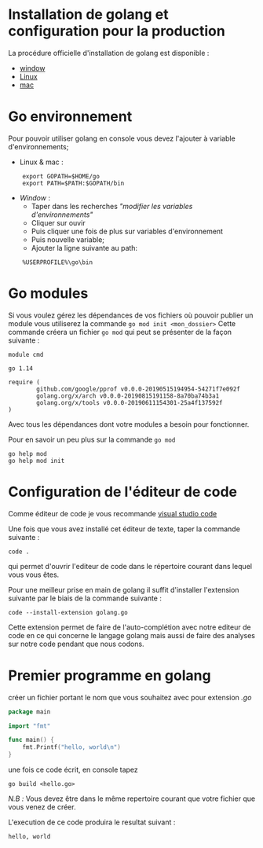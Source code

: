 # Installation de golang et configuration pour la production

La procédure officielle d'installation de golang est disponible :
* [window](https://golang.org/doc/install?download=go1.14.6.windows-amd64.msi)
* [Linux](https://golang.org/doc/install?download=go1.14.6.linux-amd64.tar.gz)
* [mac](https://golang.org/doc/install?download=go1.14.6.darwin-amd64.pkg)

# Go environnement

Pour pouvoir utiliser golang en console vous devez l'ajouter à variable d'environnements;
* Linux & mac : 
```shell
    export GOPATH=$HOME/go
    export PATH=$PATH:$GOPATH/bin
```
* *Window* :
    - Taper dans les recherches *"modifier les variables d'environnements"*
    - Cliquer sur ouvir
    - Puis cliquer une fois de plus sur variables d'environnement
    - Puis nouvelle variable;
    - Ajouter la ligne suivante au path:
```
    %USERPROFILE%\go\bin
```

# Go modules

Si vous voulez gérez les dépendances de vos fichiers où pouvoir publier un module vous utiliserez la commande ``` go mod init <mon_dossier> ```
Cette commande créera un fichier ```go mod``` qui peut se présenter de la façon suivante : 
```
module cmd

go 1.14

require (
        github.com/google/pprof v0.0.0-20190515194954-54271f7e092f
        golang.org/x/arch v0.0.0-20190815191158-8a70ba74b3a1
        golang.org/x/tools v0.0.0-20190611154301-25a4f137592f
)
```

Avec tous les dépendances dont votre modules a besoin pour fonctionner.

Pour en savoir un peu plus sur la commande `go mod`

```
go help mod
go help mod init
```

# Configuration de l'éditeur de code

Comme éditeur de code je vous recommande [visual studio code](https://code.visualstudio.com/)

Une fois que vous avez installé cet éditeur de texte, taper la commande suivante :


```
code .
```

qui permet d'ouvrir l'editeur de code dans le répertoire courant dans lequel vous vous êtes.

Pour une meilleur prise en main de golang il suffit d'installer l'extension suivante par le biais de la commande suivante : 

```
code --install-extension golang.go
```

Cette extension permet de faire de l'auto-complétion avec notre editeur de code en ce qui concerne le langage golang mais aussi de faire des analyses sur notre code pendant que nous codons.

# Premier programme en golang

créer un fichier portant le nom que vous souhaitez avec pour extension *.go*

```go
package main

import "fmt"

func main() {
	fmt.Printf("hello, world\n")
}
```

une fois ce code écrit, en console tapez

```shell
go build <hello.go>
```

*N.B :* Vous devez être dans le même repertoire courant que votre fichier que vous venez de créer.

L'execution de ce code produira le resultat suivant : 

```
hello, world
```
